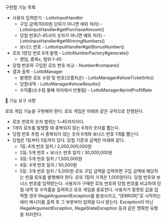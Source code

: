 구현할 기능 목록
- 사용자 입력받기 - LottoInputHandler
  - 구입 금액(1000원 단위가 아니면 예외 처리) - LottoInputHandler#getPurchaseAmount()
  - 당첨 번호(1-45사이 숫자가 아니면 예외 처리) - LottoInputHandler#getWinningNumbers()
  - 보너스 번호 - LottoInputHandler#getBonusNumber()
- 로또 1장당 번호 6개 발행 - LottoNumberFactory#generate()
  - 랜덤, 중복x, 범위:1-45
- 당첨 번호와 구입한 로또 번호 비교 - Number#compare()
- 결과 출력 - LottoManager
  - 발행한 로또 수량 및 번호(오름차순) - LottoManager#showTicketInfo()
  - 당첨내역 - LottoManager#showResults()
  - 수익률(소수점 둘째 자리에서 반올림) - LottoManager#printProfitRate



🚀 기능 요구 사항

로또 게임 기능을 구현해야 한다. 로또 게임은 아래와 같은 규칙으로 진행된다.

- 로또 번호의 숫자 범위는 1~45까지이다.
- 1개의 로또를 발행할 때 중복되지 않는 6개의 숫자를 뽑는다.
- 당첨 번호 추첨 시 중복되지 않는 숫자 6개와 보너스 번호 1개를 뽑는다.
- 당첨은 1등부터 5등까지 있다. 당첨 기준과 금액은 아래와 같다.
    - 1등: 6개 번호 일치 / 2,000,000,000원
    - 2등: 5개 번호 + 보너스 번호 일치 / 30,000,000원
    - 3등: 5개 번호 일치 / 1,500,000원
    - 4등: 4개 번호 일치 / 50,000원
    - 5등: 3개 번호 일치 / 5,000원
      로또 구입 금액을 입력하면 구입 금액에 해당하는 만큼 로또를 발행해야 한다.
      로또 1장의 가격은 1,000원이다.
      당첨 번호와 보너스 번호를 입력받는다.
      사용자가 구매한 로또 번호와 당첨 번호를 비교하여 당첨 내역 및 수익률을 출력하고 로또 게임을 종료한다.
      사용자가 잘못된 값을 입력할 경우 IllegalArgumentException를 발생시키고, "[ERROR]"로 시작하는 에러 메시지를 출력 후 그 부분부터 입력을 다시 받는다.
      Exception이 아닌 IllegalArgumentException, IllegalStateException 등과 같은 명확한 유형을 처리한다.